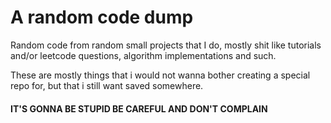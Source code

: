 # A random code dump

Random code from random small projects that I do, mostly shit like tutorials and/or leetcode questions, algorithm implementations and such. 

These are mostly things that i would not wanna bother creating a special repo for, but that i still want saved somewhere.

#### IT'S GONNA BE STUPID BE CAREFUL AND DON'T COMPLAIN
